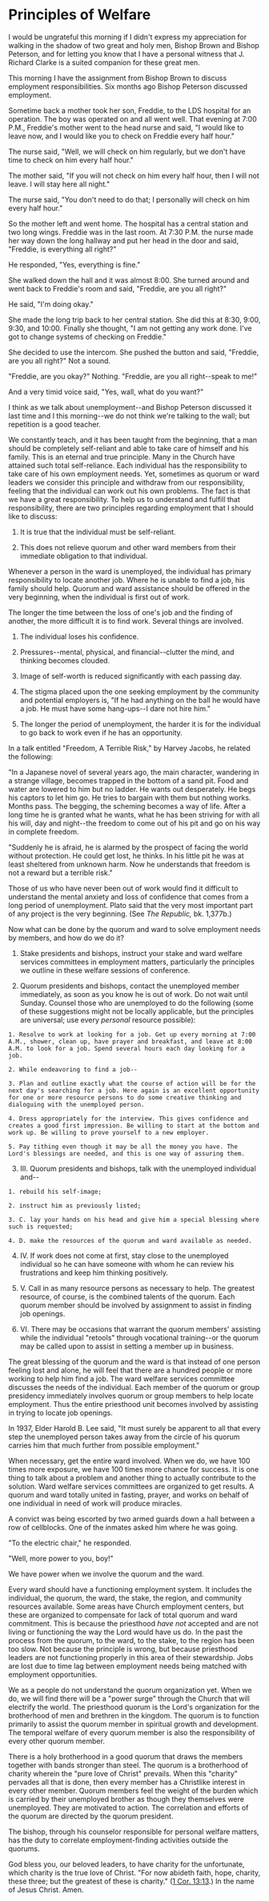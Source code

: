 # Principles of Welfare

I would be ungrateful this morning if I didn't express my appreciation for
walking in the shadow of two great and holy men, Bishop Brown and Bishop
Peterson, and for letting you know that I have a personal witness that J.
Richard Clarke is a suited companion for these great men.

This morning I have the assignment from Bishop Brown to discuss employment
responsibilities. Six months ago Bishop Peterson discussed employment.

Sometime back a mother took her son, Freddie, to the LDS hospital for an
operation. The boy was operated on and all went well. That evening at 7:00
P.M., Freddie's mother went to the head nurse and said, "I would like to leave
now, and I would like you to check on Freddie every half hour."

The nurse said, "Well, we will check on him regularly, but we don't have time
to check on him every half hour."

The mother said, "If you will not check on him every half hour, then I will
not leave. I will stay here all night."

The nurse said, "You don't need to do that; I personally will check on him
every half hour."

So the mother left and went home. The hospital has a central station and two
long wings. Freddie was in the last room. At 7:30 P.M. the nurse made her way
down the long hallway and put her head in the door and said, "Freddie, is
everything all right?"

He responded, "Yes, everything is fine."

She walked down the hall and it was almost 8:00. She turned around and went
back to Freddie's room and said, "Freddie, are you all right?"

He said, "I'm doing okay."

She made the long trip back to her central station. She did this at 8:30,
9:00, 9:30, and 10:00. Finally she thought, "I am not getting any work done.
I've got to change systems of checking on Freddie."

She decided to use the intercom. She pushed the button and said, "Freddie, are
you all right?" Not a sound.

"Freddie, are you okay?" Nothing. "Freddie, are you all right--speak to me!"

And a very timid voice said, "Yes, wall, what do you want?"

I think as we talk about unemployment--and Bishop Peterson discussed it last
time and I this morning--we do not think we're talking to the wall; but
repetition is a good teacher.

We constantly teach, and it has been taught from the beginning, that a man
should be completely self-reliant and able to take care of himself and his
family. This is an eternal and true principle. Many in the Church have
attained such total self-reliance. Each individual has the responsibility to
take care of his own employment needs. Yet, sometimes as quorum or ward
leaders we consider this principle and withdraw from our responsibility,
feeling that the individual can work out his own problems. The fact is that we
have a great responsibility. To help us to understand and fulfill that
responsibility, there are two principles regarding employment that I should
like to discuss:

  1. It is true that the individual must be self-reliant.

  2. This does not relieve quorum and other ward members from their immediate obligation to that individual.

Whenever a person in the ward is unemployed, the individual has primary
responsibility to locate another job. Where he is unable to find a job, his
family should help. Quorum and ward assistance should be offered in the very
beginning, when the individual is first out of work.

The longer the time between the loss of one's job and the finding of another,
the more difficult it is to find work. Several things are involved.

  1. The individual loses his confidence.

  2. Pressures--mental, physical, and financial--clutter the mind, and thinking becomes clouded.

  3. Image of self-worth is reduced significantly with each passing day.

  4. The stigma placed upon the one seeking employment by the community and potential employers is, "If he had anything on the ball he would have a job. He must have some hang-ups--I dare not hire him."

  5. The longer the period of unemployment, the harder it is for the individual to go back to work even if he has an opportunity.

In a talk entitled "Freedom, A Terrible Risk," by Harvey Jacobs, he related
the following:

"In a Japanese novel of several years ago, the main character, wandering in a
strange village, becomes trapped in the bottom of a sand pit. Food and water
are lowered to him but no ladder. He wants out desperately. He begs his
captors to let him go. He tries to bargain with them but nothing works. Months
pass. The begging, the scheming becomes a way of life. After a long time he is
granted what he wants, what he has been striving for with all his will, day
and night--the freedom to come out of his pit and go on his way in complete
freedom.

"Suddenly he is afraid, he is alarmed by the prospect of facing the world
without protection. He could get lost, he thinks. In his little pit he was at
least sheltered from unknown harm. Now he understands that freedom is not a
reward but a terrible risk."

Those of us who have never been out of work would find it difficult to
understand the mental anxiety and loss of confidence that comes from a long
period of unemployment. Plato said that the very most important part of any
project is the very beginning. (See _The Republic,_ bk. 1,377b.)

Now what can be done by the quorum and ward to solve employment needs by
members, and how do we do it?

  1. Stake presidents and bishops, instruct your stake and ward welfare services committees in employment matters, particularly the principles we outline in these welfare sessions of conference.

  2. Quorum presidents and bishops, contact the unemployed member immediately, as soon as you know he is out of work. Do not wait until Sunday. Counsel those who are unemployed to do the following (some of these suggestions might not be locally applicable, but the principles are universal; use every _personal_ resource possible):

    1. Resolve to work at looking for a job. Get up every morning at 7:00 A.M., shower, clean up, have prayer and breakfast, and leave at 8:00 A.M. to look for a job. Spend several hours each day looking for a job.

    2. While endeavoring to find a job--

    3. Plan and outline exactly what the course of action will be for the next day's searching for a job. Here again is an excellent opportunity for one or more resource persons to do some creative thinking and dialoguing with the unemployed person.

    4. Dress appropriately for the interview. This gives confidence and creates a good first impression. Be willing to start at the bottom and work up. Be willing to prove yourself to a new employer.

    5. Pay tithing even though it may be all the money you have. The Lord's blessings are needed, and this is one way of assuring them.

  3. III. Quorum presidents and bishops, talk with the unemployed individual and--

    1. rebuild his self-image;

    2. instruct him as previously listed;

    3. C. lay your hands on his head and give him a special blessing where such is requested;

    4. D. make the resources of the quorum and ward available as needed.

  4. IV. If work does not come at first, stay close to the unemployed individual so he can have someone with whom he can review his frustrations and keep him thinking positively.

  5. V. Call in as many resource persons as necessary to help. The greatest resource, of course, is the combined talents of the quorum. Each quorum member should be involved by assignment to assist in finding job openings.

  6. VI. There may be occasions that warrant the quorum members' assisting while the individual "retools" through vocational training--or the quorum may be called upon to assist in setting a member up in business.

The great blessing of the quorum and the ward is that instead of one person
feeling lost and alone, he will feel that there are a hundred people or more
working to help him find a job. The ward welfare services committee discusses
the needs of the individual. Each member of the quorum or group presidency
immediately involves quorum or group members to help locate employment. Thus
the entire priesthood unit becomes involved by assisting in trying to locate
job openings.

In 1937, Elder Harold B. Lee said, "It must surely be apparent to all that
every step the unemployed person takes away from the circle of his quorum
carries him that much further from possible employment."

When necessary, get the entire ward involved. When we do, we have 100 times
more exposure, we have 100 times more chance for success. It is one thing to
talk about a problem and another thing to actually contribute to the solution.
Ward welfare services committees are organized to get results. A quorum and
ward totally united in fasting, prayer, and works on behalf of one individual
in need of work will produce miracles.

A convict was being escorted by two armed guards down a hall between a row of
cellblocks. One of the inmates asked him where he was going.

"To the electric chair," he responded.

"Well, more power to you, boy!"

We have power when we involve the quorum and the ward.

Every ward should have a functioning employment system. It includes the
individual, the quorum, the ward, the stake, the region, and community
resources available. Some areas have Church employment centers, but these are
organized to compensate for lack of total quorum and ward commitment. This is
because the priesthood _have not_ accepted and are not living or functioning
the way the Lord would have us do. In the past the process from the quorum, to
the ward, to the stake, to the region has been too slow. Not because the
principle is wrong, but because priesthood leaders are not functioning
properly in this area of their stewardship. Jobs are lost due to time lag
between employment needs being matched with employment opportunities.

We as a people do not understand the quorum organization yet. When we do, we
will find there will be a "power surge" through the Church that will electrify
the world. The priesthood quorum is the Lord's organization for the
brotherhood of men and brethren in the kingdom. The quorum is to function
primarily to assist the quorum member in spiritual growth and development. The
temporal welfare of every quorum member is also the responsibility of every
other quorum member.

There is a holy brotherhood in a good quorum that draws the members together
with bands stronger than steel. The quorum is a brotherhood of charity wherein
the "pure love of Christ" prevails. When this "charity" pervades all that is
done, then every member has a Christlike interest in every other member.
Quorum members feel the weight of the burden which is carried by their
unemployed brother as though they themselves were unemployed. They are
motivated to action. The correlation and efforts of the quorum are directed by
the quorum president.

The bishop, through his counselor responsible for personal welfare matters,
has the duty to correlate employment-finding activities outside the quorums.

God bless you, our beloved leaders, to have charity for the unfortunate, which
charity is the true love of Christ. "For now abideth faith, hope, charity,
these three; but the greatest of these is charity." ([1 Cor.
13:13](https://www.lds.org/scriptures/nt/1-cor/13.13?lang=eng#12).) In the
name of Jesus Christ. Amen.

